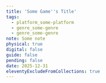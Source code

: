 ```yaml
---
title: 'Some Game''s Title'
tags:
  - platform_some-platform
  - genre_some-genre
  - genre_some-genre
note: Some note
physical: true
digital: false
guide: false
pending: false
date: 2025-12-31
eleventyExcludeFromCollections: true
---
```

